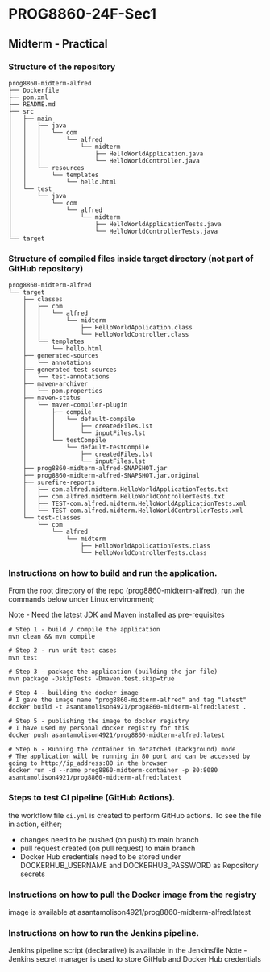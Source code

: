# PROG8860-24F-Sec1
## Midterm - Practical


### Structure of the repository

```shell
prog8860-midterm-alfred
├── Dockerfile
├── pom.xml
├── README.md
├── src
│   ├── main
│   │   ├── java
│   │   │   └── com
│   │   │       └── alfred
│   │   │           └── midterm
│   │   │               ├── HelloWorldApplication.java
│   │   │               └── HelloWorldController.java
│   │   └── resources
│   │       └── templates
│   │           └── hello.html
│   └── test
│       └── java
│           └── com
│               └── alfred
│                   └── midterm
│                       ├── HelloWorldApplicationTests.java
│                       └── HelloWorldControllerTests.java
└── target
```

### Structure of compiled files inside target directory (not part of GitHub repository)

```shell
prog8860-midterm-alfred
└── target
    ├── classes
    │   ├── com
    │   │   └── alfred
    │   │       └── midterm
    │   │           ├── HelloWorldApplication.class
    │   │           └── HelloWorldController.class
    │   └── templates
    │       └── hello.html
    ├── generated-sources
    │   └── annotations
    ├── generated-test-sources
    │   └── test-annotations
    ├── maven-archiver
    │   └── pom.properties
    ├── maven-status
    │   └── maven-compiler-plugin
    │       ├── compile
    │       │   └── default-compile
    │       │       ├── createdFiles.lst
    │       │       └── inputFiles.lst
    │       └── testCompile
    │           └── default-testCompile
    │               ├── createdFiles.lst
    │               └── inputFiles.lst
    ├── prog8860-midterm-alfred-SNAPSHOT.jar
    ├── prog8860-midterm-alfred-SNAPSHOT.jar.original
    ├── surefire-reports
    │   ├── com.alfred.midterm.HelloWorldApplicationTests.txt
    │   ├── com.alfred.midterm.HelloWorldControllerTests.txt
    │   ├── TEST-com.alfred.midterm.HelloWorldApplicationTests.xml
    │   └── TEST-com.alfred.midterm.HelloWorldControllerTests.xml
    └── test-classes
        └── com
            └── alfred
                └── midterm
                    ├── HelloWorldApplicationTests.class
                    └── HelloWorldControllerTests.class
```
### Instructions on how to build and run the application.

From the root directory of the repo (prog8860-midterm-alfred), run the commands below under Linux environment;

Note - Need the latest JDK and Maven installed as pre-requisites

```
# Step 1 - build / compile the application
mvn clean && mvn compile

# Step 2 - run unit test cases
mvn test

# Step 3 - package the application (building the jar file)
mvn package -DskipTests -Dmaven.test.skip=true

# Step 4 - building the docker image
# I gave the image name "prog8860-midterm-alfred" and tag "latest"
docker build -t asantamolison4921/prog8860-midterm-alfred:latest .

# Step 5 - publishing the image to docker registry
# I have used my personal docker registry for this
docker push asantamolison4921/prog8860-midterm-alfred:latest

# Step 6 - Running the container in detatched (background) mode
# The application will be running in 80 port and can be accessed by going to http://ip_address:80 in the browser
docker run -d --name prog8860-midterm-container -p 80:8080 asantamolison4921/prog8860-midterm-alfred:latest
```

### Steps to test CI pipeline (GitHub Actions).

the workflow file `ci.yml` is created to perform GitHub actions. To see the file in action, either;
 - changes need to be pushed (on push) to main branch
 - pull request created (on pull request) to main branch
 - Docker Hub credentials need to be stored under DOCKERHUB_USERNAME and DOCKERHUB_PASSWORD as Repository secrets

### Instructions on how to pull the Docker image from the registry

image is available at asantamolison4921/prog8860-midterm-alfred:latest

### Instructions on how to run the Jenkins pipeline.

Jenkins pipeline script (declarative) is available in the Jenkinsfile
Note - Jenkins secret manager is used to store GitHub and Docker Hub credentials
